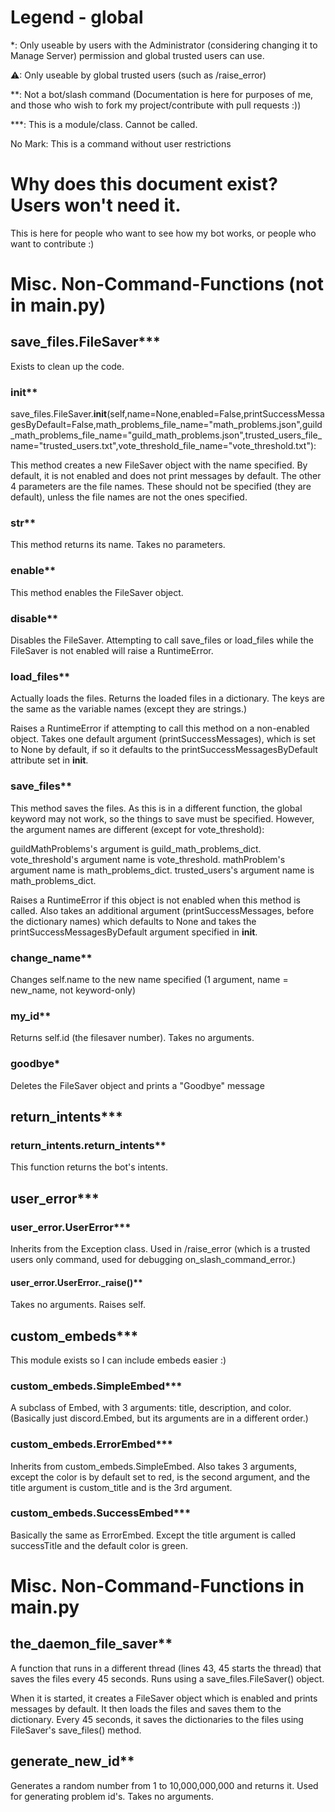 # Legend - global
*: Only useable by users with the Administrator (considering changing it to Manage Server) permission and global trusted users can use.

⚠: Only useable by global trusted users (such as /raise_error)

**: Not a bot/slash command (Documentation is here for purposes of me, and those who wish to fork my project/contribute with pull requests :))

***: This is a module/class. Cannot be called.

No Mark: This is a command without user restrictions

# Why does this document exist? Users won't need it.

This is here for people who want to see how my bot works, or people who want to contribute :)

# Misc. Non-Command-Functions (not in main.py)

## save_files.FileSaver***
Exists to clean up the code.

### __init__**
save_files.FileSaver.__init__(self,name=None,enabled=False,printSuccessMessagesByDefault=False,math_problems_file_name="math_problems.json",guild_math_problems_file_name="guild_math_problems.json",trusted_users_file_name="trusted_users.txt",vote_threshold_file_name="vote_threshold.txt"):

This method creates a new FileSaver object with the name specified.
By default, it is not enabled and does not print messages by default.
The other 4 parameters are the file names. These should not be specified (they are default), unless the file names are not the ones specified.

### __str__**

This method returns its name. Takes no parameters.

### enable**
This method enables the FileSaver object.

### disable**
Disables the FileSaver. Attempting to call save_files or load_files while the FileSaver is not enabled will raise a RuntimeError.

### load_files**

Actually loads the files. Returns the loaded files in a dictionary.
The keys are the same as the variable names (except they are strings.)

Raises a RuntimeError if attempting to call this method on a non-enabled object.
Takes one default argument (printSuccessMessages), which is set to None by default, if so it defaults to the printSuccessMessagesByDefault attribute set in __init__.

### save_files**

This method saves the files. As this is in a different function, the global keyword may not work, so the things to save must be specified. However, the argument names are different (except for vote_threshold):

guildMathProblems's argument is guild_math_problems_dict.
vote_threshold's argument name is vote_threshold.
mathProblem's argument name is math_problems_dict.
trusted_users's argument name is math_problems_dict.

Raises a RuntimeError if this object is not enabled when this method is called.
Also takes an additional argument (printSuccessMessages, before the dictionary names) which defaults to None and takes the printSuccessMessagesByDefault argument specified in __init__.

### change_name**

Changes self.name to the new name specified (1 argument, name = new_name, not keyword-only)

### my_id**

Returns self.id (the filesaver number). Takes no arguments.

### goodbye*

Deletes the FileSaver object and prints a "Goodbye" message

## return_intents***

### return_intents.return_intents**

This function returns the bot's intents.

## user_error***

### user_error.UserError***

Inherits from the Exception class. Used in /raise_error (which is a trusted users only command, used for debugging on_slash_command_error.)

#### user_error.UserError._raise()**

Takes no arguments. Raises self.

## custom_embeds***
This module exists so I can include embeds easier :)

### custom_embeds.SimpleEmbed***
A subclass of Embed, with 3 arguments: title, description, and color.
(Basically just discord.Embed, but its arguments are in a different order.)

### custom_embeds.ErrorEmbed***
Inherits from custom_embeds.SimpleEmbed. Also takes 3 arguments, except the color is by default set to red, is the second argument, and the title argument is custom_title and is the 3rd argument.

### custom_embeds.SuccessEmbed***

Basically the same as ErrorEmbed. Except the title argument is called successTitle and the default color is green.

# Misc. Non-Command-Functions in main.py

## the_daemon_file_saver**

A function that runs in a different thread (lines 43, 45 starts the thread) that saves the files every 45 seconds. Runs using a save_files.FileSaver() object.

When it is started, it creates a FileSaver object which is enabled and prints messages by default. It then loads the files and saves them to the dictionary. Every 45 seconds, it saves the dictionaries to the files using FileSaver's save_files() method.

## generate_new_id**

Generates a random number from 1 to 10,000,000,000 and returns it. Used for generating problem id's. Takes no arguments.




